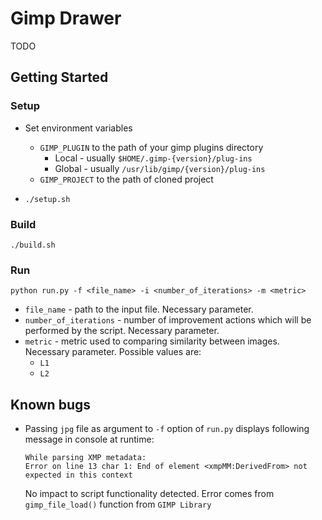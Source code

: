 # Gimp Drawer

TODO

## Getting Started

### Setup

* Set environment variables 
    * ```GIMP_PLUGIN``` to the path of your gimp plugins directory
        * Local - usually `````$HOME/.gimp-{version}/plug-ins`````
        * Global - usually `````/usr/lib/gimp/{version}/plug-ins`````
    * ```GIMP_PROJECT``` to the path of cloned project
 
* ```./setup.sh```

### Build

```
./build.sh
```

### Run

```
python run.py -f <file_name> -i <number_of_iterations> -m <metric>
```
* ```file_name``` - path to the input file. Necessary parameter.
* ```number_of_iterations``` - number of improvement actions which will be performed by the script. Necessary parameter. 
* ```metric``` - metric used to comparing similarity between images. Necessary parameter. Possible values are:
    * ```L1```
    * ```L2```
    
## Known bugs

*   Passing ```jpg``` file as argument to ```-f``` option of ```run.py``` displays following message in console at runtime:
    ```
    While parsing XMP metadata:
    Error on line 13 char 1: End of element <xmpMM:DerivedFrom> not expected in this context
    ```
    No impact to script functionality detected. Error comes from ```gimp_file_load()``` function from ```GIMP Library```